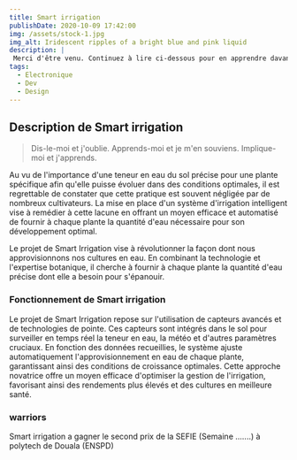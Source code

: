 ```yaml
---
title: Smart irrigation
publishDate: 2020-10-09 17:42:00
img: /assets/stock-1.jpg
img_alt: Iridescent ripples of a bright blue and pink liquid
description: |
 Merci d'être venu. Continuez à lire ci-dessous pour en apprendre davantage sur moi-même et mon parcours
tags:
  - Electronique 
  - Dev
  - Design
---
```


## Description de Smart irrigation

> Dis-le-moi et j'oublie. Apprends-moi et je m'en souviens. Implique-moi et j'apprends.

Au vu de l'importance d'une teneur en eau du sol précise pour une plante spécifique afin qu'elle puisse évoluer dans des conditions optimales, il est regrettable de constater que cette pratique est souvent négligée par de nombreux cultivateurs. La mise en place d'un système d'irrigation intelligent vise à remédier à cette lacune en offrant un moyen efficace et automatisé de fournir à chaque plante la quantité d'eau nécessaire pour son développement optimal.

Le projet de Smart Irrigation vise à révolutionner la façon dont nous approvisionnons nos cultures en eau. En combinant la technologie et l'expertise botanique, il cherche à fournir à chaque plante la quantité d'eau précise dont elle a besoin pour s'épanouir.

### Fonctionnement de Smart irrigation

Le projet de Smart Irrigation repose sur l'utilisation de capteurs avancés et de technologies de pointe. Ces capteurs sont intégrés dans le sol pour surveiller en temps réel la teneur en eau, la météo et d'autres paramètres cruciaux. En fonction des données recueillies, le système ajuste automatiquement l'approvisionnement en eau de chaque plante, garantissant ainsi des conditions de croissance optimales. Cette approche novatrice offre un moyen efficace d'optimiser la gestion de l'irrigation, favorisant ainsi des rendements plus élevés et des cultures en meilleure santé.

### warriors

Smart irrigation a gagner le second prix de la SEFIE (Semaine .......) à polytech de Douala (ENSPD)

